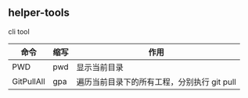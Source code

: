 ## helper-tools

cli tool

| 命令       | 缩写 | 作用                                        |
| ---------- | ---- | ------------------------------------------- |
| PWD        | pwd  | 显示当前目录                                |
| GitPullAll | gpa  | 遍历当前目录下的所有工程，分别执行 git pull |
